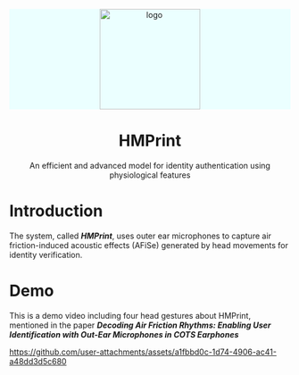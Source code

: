 <p align="center" style="background-color:#EBFFFF">
  <a href="https://xugaoyi.com/" target="_blank" rel="noopener noreferrer">
    <img width="180" src="https://cdn.jsdelivr.net/gh/Cynicism-lab/MyResource@gh-pages/img/hmprint.png" alt="logo">
  </a>
</p>

<h1 align="center">HMPrint</h1>
<p align="center">An efficient and advanced model for identity authentication using physiological features</p>

# Introduction
The system, called **_HMPrint_**, uses outer ear microphones to capture air friction-induced acoustic effects (AFiSe) generated by head movements for identity verification.

# Demo
This is a demo video including four head gestures about HMPrint, mentioned in the paper **_Decoding Air Friction Rhythms: Enabling User Identification with Out-Ear
Microphones in COTS Earphones_**


https://github.com/user-attachments/assets/a1fbbd0c-1d74-4906-ac41-a48dd3d5c680













